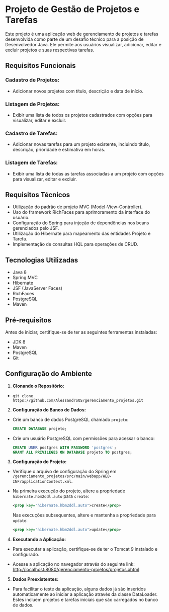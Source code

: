 # Projeto de Gestão de Projetos e Tarefas

Este projeto é uma aplicação web de gerenciamento de projetos e tarefas desenvolvida como parte de um desafio técnico para a posição de Desenvolvedor Java. Ele permite aos usuários visualizar, adicionar, editar e excluir projetos e suas respectivas tarefas.

## Requisitos Funcionais

### Cadastro de Projetos:
- Adicionar novos projetos com título, descrição e data de início.
  
### Listagem de Projetos:
- Exibir uma lista de todos os projetos cadastrados com opções para visualizar, editar e excluir.

### Cadastro de Tarefas:
- Adicionar novas tarefas para um projeto existente, incluindo título, descrição, prioridade e estimativa em horas.

### Listagem de Tarefas:
- Exibir uma lista de todas as tarefas associadas a um projeto com opções para visualizar, editar e excluir.

## Requisitos Técnicos

- Utilização do padrão de projeto MVC (Model-View-Controller).
- Uso do framework RichFaces para aprimoramento da interface do usuário.
- Configuração do Spring para injeção de dependências nos beans gerenciados pelo JSF.
- Utilização do Hibernate para mapeamento das entidades Projeto e Tarefa.
- Implementação de consultas HQL para operações de CRUD.

## Tecnologias Utilizadas

- Java 8
- Spring MVC
- Hibernate
- JSF (JavaServer Faces)
- RichFaces
- PostgreSQL
- Maven

## Pré-requisitos

Antes de iniciar, certifique-se de ter as seguintes ferramentas instaladas:

- JDK 8
- Maven
- PostgreSQL
- Git

## Configuração do Ambiente

1. **Clonando o Repositório:**

- `git clone https://github.com/AlessandroOS/gerenciamento_projetos.git`

2. **Configuração do Banco de Dados:**

- Crie um banco de dados PostgreSQL chamado `projeto`:

  ```sql
  CREATE DATABASE projeto;
  ```

- Crie um usuário PostgreSQL com permissões para acessar o banco:

  ```sql
  CREATE USER postgres WITH PASSWORD 'postgres';
  GRANT ALL PRIVILEGES ON DATABASE projeto TO postgres;
  ```

3. **Configuração do Projeto:**

- Verifique o arquivo de configuração do Spring em `/gerenciamento_projetos/src/main/webapp/WEB-INF/applicationContext.xml`.

- Na primeira execução do projeto, altere a propriedade `hibernate.hbm2ddl.auto` para `create`:

  ```xml
  <prop key="hibernate.hbm2ddl.auto">create</prop>
  ```

  Nas execuções subsequentes, altere e mantenha a propriedade para `update`:

  ```xml
  <prop key="hibernate.hbm2ddl.auto">update</prop>
  ```

4. **Executando a Aplicação:**

- Para executar a aplicação, certifique-se de ter o Tomcat 9 instalado e configurado.

- Acesse a aplicação no navegador através do seguinte link: [http://localhost:8080/gerenciamento-projetos/projetos.xhtml](http://localhost:8080/gerenciamento-projetos/projetos.xhtml)

5. **Dados Preexistentes:**

- Para facilitar o teste da aplicação, alguns dados já são inseridos automaticamente ao iniciar a aplicação através da classe DataLoader. Estes incluem projetos e tarefas iniciais que são carregados no banco de dados.
